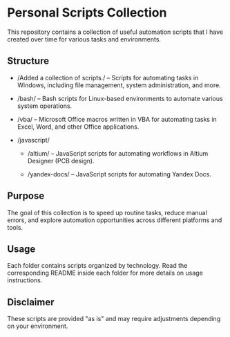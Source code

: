 # Personal Scripts Collection

This repository contains a collection of useful automation scripts that I have created over time for various tasks and environments.

## Structure
- /Added a collection of scripts./ – Scripts for automating tasks in Windows, including file management, system administration, and more.

- /bash/ – Bash scripts for Linux-based environments to automate various system operations.

- /vba/ – Microsoft Office macros written in VBA for automating tasks in Excel, Word, and other Office applications.

- /javascript/

  - /altium/ – JavaScript scripts for automating workflows in Altium Designer (PCB design).

  - /yandex-docs/ – JavaScript scripts for automating Yandex Docs.

## Purpose
The goal of this collection is to speed up routine tasks, reduce manual errors, and explore automation opportunities across different platforms and tools.

## Usage
Each folder contains scripts organized by technology. Read the corresponding README inside each folder for more details on usage instructions.

## Disclaimer
These scripts are provided "as is" and may require adjustments depending on your environment.
